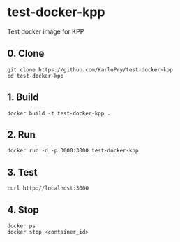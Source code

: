 # test-docker-kpp

Test docker image for KPP

## 0. Clone

```
git clone https://github.com/KarloPry/test-docker-kpp
cd test-docker-kpp
```

## 1. Build

```
docker build -t test-docker-kpp .
```

## 2. Run

```
docker run -d -p 3000:3000 test-docker-kpp
```

## 3. Test

```
curl http://localhost:3000
```

## 4. Stop

```
docker ps
docker stop <container_id>
```
